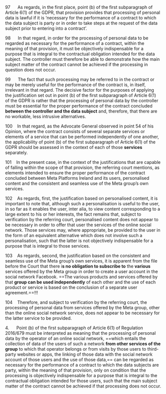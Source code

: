 
97      As regards, in the first place, point (b) of the first subparagraph of Article 6(1) of the GDPR, that provision provides that processing of personal data is lawful if it is ‘necessary for the performance of a contract to which the data subject is party or in order to take steps at the request of the data subject prior to entering into a contract’.

98      In that regard, in order for the processing of personal data to be regarded as necessary for the performance of a contract, within the meaning of that provision, it must be objectively indispensable for a purpose that is integral to the contractual obligation intended for the data subject. The controller must therefore be able to demonstrate how the main subject matter of the contract cannot be achieved if the processing in question does not occur.

99      The fact that such processing may be referred to in the contract or may be merely useful for the performance of the contract is, in itself, irrelevant in that regard. The decisive factor for the purposes of applying the justification set out in point (b) of the first subparagraph of Article 6(1) of the GDPR is rather that the processing of personal data by the controller must be essential for the proper performance of the contract concluded **between the controller and the data subject** and, therefore, that there are no workable, less intrusive alternatives.

100    In that regard, as the Advocate General observed in point 54 of his Opinion, where the contract consists of several separate services or elements of a service that can be performed independently of one another, the applicability of point (b) of the first subparagraph of Article 6(1) of the GDPR should be assessed in the context of each of those **services** separately.

101    In the present case, in the context of the justifications that are capable of falling within the scope of that provision, the referring court mentions, as elements intended to ensure the proper performance of the contract concluded between Meta Platforms Ireland and its users, personalised content and the consistent and seamless use of the Meta group’s own services.

102    As regards, first, the justification based on personalised content, it is important to note that, although such a personalisation is useful to the user, in so far as it enables the user, inter alia, to view content corresponding to a large extent to his or her interests, the fact remains that, subject to verification by the referring court, personalised content does not appear to be necessary in order to offer that user the services of the online social network. Those services may, where appropriate, be provided to the user in the form of an equivalent alternative which does not involve such a personalisation, such that the latter is not objectively indispensable for a purpose that is integral to those services.

103    As regards, second, the justification based on the consistent and seamless use of the Meta group’s own services, it is apparent from the file before the Court that there i**s no obligation to subscribe to** the **various** services offered by the Meta group in order to create a user account in the social network Facebook. ==The various products and services offered by that **group can be used independently** of each other and the use of each product or service is based on the conclusion of a separate user agreement.==!!! 

104    Therefore, and subject to verification by the referring court, the processing of personal data from services offered by the Meta group, other than the online social network service, does not appear to be necessary for the latter service to be provided.

4.      Point (b) of the first subparagraph of Article 6(1) of Regulation 2016/679 must be interpreted as meaning that the processing of personal data by the operator of an online social network, ==which entails the collection of data of the users of such a network **from other services of the group** to which that operator belongs or from visits by those users to third-party websites or apps, the linking of those data with the social network account of those users and the use of those data,== can be regarded as necessary for the performance of a contract to which the data subjects are party, within the meaning of that provision, only on condition that the processing is objectively indispensable for a purpose that is integral to the contractual obligation intended for those users, such that the main subject matter of the contract cannot be achieved if that processing does not occur.